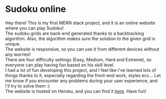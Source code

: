 # Sudoku online
Hey there! This is my first MERN stack project, and it is an online website where you can play Sudoku! <br/>
The sudoku grids are back-end generated thanks to a backtracking algorithm. Also, the algorithm makes sure the solution to the given grid is unique. <br/>
The website is responsive, so you can use it from different devices without any worries! <br/>
There are four difficulty settings (Easy, Medium, Hard and Extreme), so everyone can play having fun based on his skill level. <br/>
I had a lot of fun developing this project, and I feel like I've learned lots of things thanks to it, especially regarding the front-end work, styles ecc...
Let me know if you encounter any problems during your user experience, and I'll try to solve them :) <br/>
The website is hosted on Heroku, and you can find it [here](https://sudoku-game-online.herokuapp.com/). Have fun!

